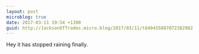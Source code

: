 ```yaml
---
layout: post
microblog: true
date: 2017-03-11 19:54 +1300
guid: http://JacksonOfTrades.micro.blog/2017/03/11/t840455887072382982.html
---
```

Hey it has stopped raining finally.
